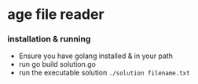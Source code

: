 # age file reader

### installation & running
* Ensure you have golang installed & in your path
* run go build solution.go
* run the executable solution 
` ./solution filename.txt `
